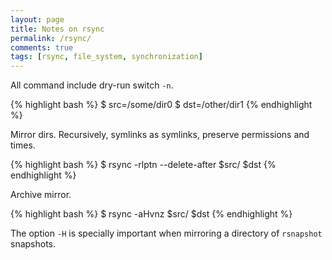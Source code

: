 ```yaml
---
layout: page
title: Notes on rsync
permalink: /rsync/
comments: true
tags: [rsync, file_system, synchronization]
---
```


All command include dry-run switch `-n`.

{% highlight bash %}
$ src=/some/dir0
$ dst=/other/dir1
{% endhighlight %}

Mirror dirs. Recursively, symlinks as symlinks, preserve permissions and times.

{% highlight bash %}
$ rsync -rlptn --delete-after $src/ $dst
{% endhighlight %}

Archive mirror.

{% highlight bash %}
$ rsync -aHvnz $src/ $dst
{% endhighlight %}

The option `-H` is specially important when mirroring a directory of
`rsnapshot` snapshots.
